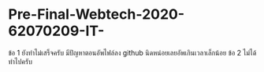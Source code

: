 # Pre-Final-Webtech-2020-62070209-IT-
ข้อ 1 ยังทำไม่เสร็จครับ มีปัญหาตอนอัพไฟล์ลง github นิดหน่อยเลยอัพเกินเวลาเล็กน้อย
ข้อ 2 ไม่ได้ทำไปครับ

